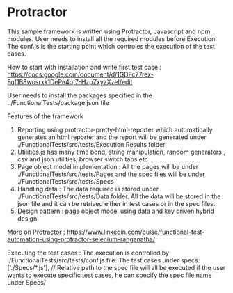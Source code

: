# Protractor
This sample framework is written using Protractor, Javascript and npm modules.
User needs to install all the required modules before Execution.
The conf.js is the starting point which controles the execution of the test cases.

How to start with installation and write first test case : https://docs.google.com/document/d/1GDFc77rex-Fqf1B8wosrxk1DePe4qt7-HzpZxyzXzeI/edit

User needs to install the packages specified in the ../FunctionalTests/package.json file

Features of the framework

1. Reporting using protractor-pretty-html-reporter which automatically generates an html reporter and the report will be generated under ./FunctionalTests/src/tests/Execution Results folder
2. Utilities.js has many time bond, string manipulation, random generators , csv and json utilities, browser switch tabs etc
3. Page object model implementation : All the pages will be under ./FunctionalTests/src/tests/Pages and the spec files will be under ./FunctionalTests/src/tests/Specs
4. Handling data : The data required is stored under ./FunctionalTests/src/tests/Data folder. All the data will be stored in the json file and it can be retrived either in test cases or in the spec files.
5. Design pattern : page object model using data and key driven hybrid design.


More on Protractor : https://www.linkedin.com/pulse/functional-test-automation-using-protractor-selenium-ranganatha/

Executing the test cases :
The execution is controlled by ./FunctionalTests/src/tests/conf.js file.
The test cases under 	specs: ['./Specs/*.js'], // Relative path to the spec file will all be executed
if the user wants to execute specific test cases, he can specify the spec file name under Specs/
